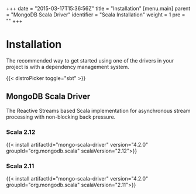 +++
date = "2015-03-17T15:36:56Z"
title = "Installation"
[menu.main]
  parent = "MongoDB Scala Driver"
  identifier = "Scala Installation"
  weight = 1
  pre = "<i class='fa'></i>"
+++

# Installation

The recommended way to get started using one of the drivers in your project is with a dependency management system.

{{< distroPicker toggle="sbt" >}}

## MongoDB Scala Driver

The Reactive Streams based Scala implementation for asynchronous stream processing with non-blocking back pressure.

### Scala 2.12

{{< install artifactId="mongo-scala-driver" version="4.2.0" groupId="org.mongodb.scala" scalaVersion="2.12">}}

### Scala 2.11

{{< install artifactId="mongo-scala-driver" version="4.2.0" groupId="org.mongodb.scala" scalaVersion="2.11">}}
